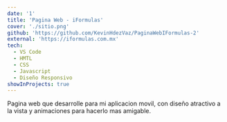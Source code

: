 ```yaml
---
date: '1'
title: 'Pagina Web - iFormulas'
cover: './sitio.png'
github: 'https://github.com/KevinHdezVaz/PaginaWebIFormulas-2'
external: 'https://iformulas.com.mx'
tech:
  - VS Code
  - HMTL
  - CSS
  - Javascript
  - Diseño Responsivo
showInProjects: true
---
```


Pagina web que desarrolle para mi aplicacion movil, con diseño atractivo a la vista y animaciones para hacerlo mas amigable.
